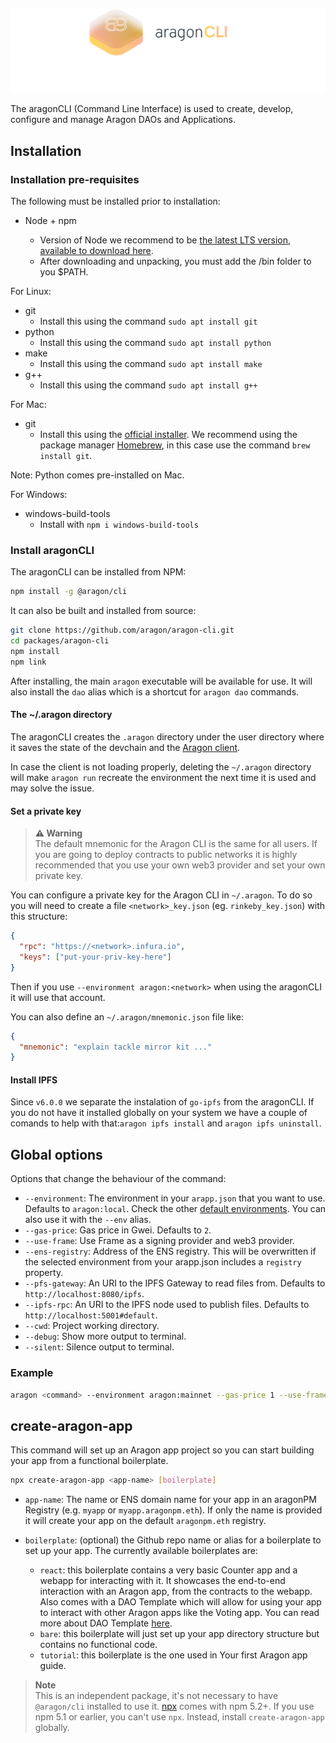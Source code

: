 ![aragonCLI logo](/docs/assets/brand/aragoncli.png)

The aragonCLI (Command Line Interface) is used to create, develop, configure and manage Aragon DAOs and Applications.

## Installation

### Installation pre-requisites

The following must be installed prior to installation:

- Node + npm

  - Version of Node we recommend to be [the latest LTS version, available to download here](https://nodejs.org/en/).
  - After downloading and unpacking, you must add the /bin folder to you \$PATH.

For Linux:

- git
  - Install this using the command `sudo apt install git`
- python
  - Install this using the command `sudo apt install python`
- make
  - Install this using the command `sudo apt install make`
- g++
  - Install this using the command `sudo apt install g++`

For Mac:

- git
  - Install this using the [official installer](http://sourceforge.net/projects/git-osx-installer/). We recommend using the package manager [Homebrew](https://brew.sh), in this case use the command `brew install git`.

Note: Python comes pre-installed on Mac.

For Windows:

- windows-build-tools
  - Install with `npm i windows-build-tools`

### Install aragonCLI

The aragonCLI can be installed from NPM:

```sh
npm install -g @aragon/cli
```

It can also be built and installed from source:

```sh
git clone https://github.com/aragon/aragon-cli.git
cd packages/aragon-cli
npm install
npm link
```

After installing, the main `aragon` executable will be available for use. It will also install the `dao` alias which is a shortcut for `aragon dao` commands.

#### The ~/.aragon directory

The aragonCLI creates the `.aragon` directory under the user directory where it saves the state of the devchain and the [Aragon client](client.md).

In case the client is not loading properly, deleting the `~/.aragon` directory will make `aragon run` recreate the environment the next time it is used and may solve the issue.

#### Set a private key

> **⚠️ Warning**<br>
> The default mnemonic for the Aragon CLI is the same for all users. If you are going to deploy contracts to public networks it is highly recommended that you use your own web3 provider and set your own private key.

You can configure a private key for the Aragon CLI in `~/.aragon`. To do so you will need to create a file `<network>_key.json` (eg. `rinkeby_key.json`) with this structure:

```json
{
  "rpc": "https://<network>.infura.io",
  "keys": ["put-your-priv-key-here"]
}
```

Then if you use `--environment aragon:<network>` when using the aragonCLI it will use that account.

You can also define an `~/.aragon/mnemonic.json` file like:

```json
{
  "mnemonic": "explain tackle mirror kit ..."
}
```

#### Install IPFS

Since `v6.0.0` we separate the instalation of `go-ipfs` from the aragonCLI. If you do not have it installed globally on your system we have a couple of comands to help with that:`aragon ipfs install` and `aragon ipfs uninstall`.

## Global options

Options that change the behaviour of the command:

- `--environment`: The environment in your `arapp.json` that you want to use. Defaults to `aragon:local`. Check the other [default environments](/docs/cli-global-confg.html#example). You can also use it with the `--env` alias.
- `--gas-price`: Gas price in Gwei. Defaults to `2`.
- `--use-frame`: Use Frame as a signing provider and web3 provider.
- `--ens-registry`: Address of the ENS registry. This will be overwritten if the selected environment from your arapp.json includes a `registry` property.
- `--pfs-gateway`: An URI to the IPFS Gateway to read files from. Defaults to `http://localhost:8080/ipfs`.
- `--ipfs-rpc`: An URI to the IPFS node used to publish files. Defaults to `http://localhost:5001#default`.
- `--cwd`: Project working directory.
- `--debug`: Show more output to terminal.
- `--silent`: Silence output to terminal.

### Example

```sh
aragon <command> --environment aragon:mainnet --gas-price 1 --use-frame --debug
```

## create-aragon-app

This command will set up an Aragon app project so you can start building your app from a functional boilerplate.

```sh
npx create-aragon-app <app-name> [boilerplate]
```

- `app-name`: The name or ENS domain name for your app in an aragonPM Registry (e.g. `myapp` or `myapp.aragonpm.eth`). If only the name is provided it will create your app on the default `aragonpm.eth` registry.

- `boilerplate`: (optional) the Github repo name or alias for a boilerplate to set up your app. The currently available boilerplates are:
  - `react`: this boilerplate contains a very basic Counter app and a webapp for interacting with it. It showcases the end-to-end interaction with an Aragon app, from the contracts to the webapp. Also comes with a DAO Template which will allow for using your app to interact with other Aragon apps like the Voting app. You can read more about DAO Template [here](templates-intro.md).
  - `bare`: this boilerplate will just set up your app directory structure but contains no functional code.
  - `tutorial`: this boilerplate is the one used in Your first Aragon app guide.

> **Note**<br>
> This is an independent package, it's not necessary to have `@aragon/cli` installed to use it.
> [npx](https://medium.com/@maybekatz/introducing-npx-an-npm-package-runner-55f7d4bd282b) comes with npm 5.2+. If you use npm 5.1 or earlier, you can't use `npx`. Instead, install `create-aragon-app` globally.

